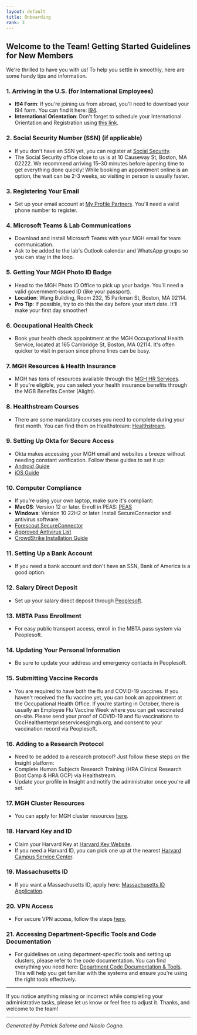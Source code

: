 ```yaml
---
layout: default
title: Onboarding
rank: 3
---
```


## Welcome to the Team! Getting Started Guidelines for New Members

We're thrilled to have you with us! To help you settle in smoothly, here are some handy tips and information.

### 1. Arriving in the U.S. (for International Employees)
<ul class="no-bullets">
<li><strong>I94 Form</strong>: If you're joining us from abroad, you'll need to download your I94 form. You can find it here: <a href="https://i94.cbp.dhs.gov/I94/#/recent-search">I94</a>.</li>
<li><strong>International Orientation</strong>: Don't forget to schedule your International Orientation and Registration using <a href="https://visamanager.partners.org/istart/controllers/start/StartEngine.cfm?serviceid=LimitedServicesLogonProvider">this link</a>.</li>
</ul>

### 2. Social Security Number (SSN) (if applicable)
<ul class="no-bullets">
<li>If you don't have an SSN yet, you can register at <a href="https://www.ssa.gov/">Social Security</a>.</li>
<li>The Social Security office close to us is at 10 Causeway St, Boston, MA 02222. We recommend arriving 15–30 minutes before opening time to get everything done quickly! While booking an appointment online is an option, the wait can be 2-3 weeks, so visiting in person is usually faster.</li>
</ul>

### 3. Registering Your Email
<ul class="no-bullets">
<li>Set up your email account at <a href="https://myprofile.partners.org/Public/NewRegister">My Profile Partners</a>. You'll need a valid phone number to register.</li>
</ul>

### 4. Microsoft Teams & Lab Communications
<ul class="no-bullets">
<li>Download and install Microsoft Teams with your MGH email for team communication.</li>
<li>Ask to be added to the lab's Outlook calendar and WhatsApp groups so you can stay in the loop.</li>
</ul>

### 5. Getting Your MGH Photo ID Badge
<ul class="no-bullets">
<li>Head to the MGH Photo ID Office to pick up your badge. You'll need a valid government-issued ID (like your passport).</li>
<li><strong>Location</strong>: Wang Building, Room 232, 15 Parkman St, Boston, MA 02114.</li>
<li><strong>Pro Tip</strong>: If possible, try to do this the day before your start date. It'll make your first day smoother!</li>
</ul>

### 6. Occupational Health Check
<ul class="no-bullets">
<li>Book your health check appointment at the MGH Occupational Health Service, located at 165 Cambridge St, Boston, MA 02114. It's often quicker to visit in person since phone lines can be busy.</li>
</ul>

### 7. MGH Resources & Health Insurance
<ul class="no-bullets">
<li>MGH has tons of resources available through the <a href="https://partnershealthcarehr.service-now.com/askmyhr">MGH HR Services</a>.</li>
<li>If you're eligible, you can select your health insurance benefits through the MGB Benefits Center (Alight).</li>
</ul>

### 8. Healthstream Courses
<ul class="no-bullets">
<li>There are some mandatory courses you need to complete during your first month. You can find them on Healthstream: <a href="http://www.partners.org/healthstream">Healthstream</a>.</li>
</ul>

### 9. Setting Up Okta for Secure Access
<ul class="no-bullets">
<li>Okta makes accessing your MGH email and websites a breeze without needing constant verification. Follow these guides to set it up:</li>
<li><a href="https://healthcare.mgb.org/streaming/OKTA/Android.html">Android Guide</a></li>
<li><a href="https://healthcare.mgb.org/streaming/OKTA/iOS.html">iOS Guide</a></li>
</ul>

### 10. Computer Compliance
<ul class="no-bullets">
<li>If you're using your own laptop, make sure it's compliant:</li>
<li><strong>MacOS</strong>: Version 12 or later. Enroll in PEAS: <a href="https://rc.partners.org/kb/article/3254">PEAS</a></li>
<li><strong>Windows</strong>: Version 10 22H2 or later. Install SecureConnector and antivirus software:</li>
<li><a href="https://rc.partners.org/computer">Forescout SecureConnector</a></li>
<li><a href="https://rc.partners.org/kb/article/1413">Approved Antivirus List</a></li>
<li><a href="https://rc.partners.org/security/secure-your-computer#crowdstrike-instructions-for-windows-install">CrowdStrike Installation Guide</a></li>
</ul>

### 11. Setting Up a Bank Account
<ul class="no-bullets">
<li>If you need a bank account and don't have an SSN, Bank of America is a good option.</li>
</ul>

### 12. Salary Direct Deposit
<ul class="no-bullets">
<li>Set up your salary direct deposit through <a href="https://peoplesoftportal.partners.org/">Peoplesoft</a>.</li>
</ul>

### 13. MBTA Pass Enrollment
<ul class="no-bullets">
<li>For easy public transport access, enroll in the MBTA pass system via Peoplesoft.</li>
</ul>

### 14. Updating Your Personal Information
<ul class="no-bullets">
<li>Be sure to update your address and emergency contacts in Peoplesoft.</li>
</ul>

### 15. Submitting Vaccine Records
<ul class="no-bullets">
<li>You are required to have both the flu and COVID-19 vaccines. If you haven't received the flu vaccine yet, you can book an appointment at the Occupational Health Office. If you’re starting in October, there is usually an Employee Flu Vaccine Week where you can get vaccinated on-site. Please send your proof of COVID-19 and flu vaccinations to OccHealthenterpriseservices@mgb.org, and consent to your vaccination record via Peoplesoft.</li>
</ul>

### 16. Adding to a Research Protocol
<ul class="no-bullets">
<li>Need to be added to a research protocol? Just follow these steps on the Insight platform:</li>
<li>Complete Human Subjects Research Training (HRA Clinical Research Boot Camp & HRA GCP) via Healthstream.</li>
<li>Update your profile in Insight and notify the administrator once you're all set.</li>
</ul>

### 17. MGH Cluster Resources
<ul class="no-bullets">
<li>You can apply for MGH cluster resources <a href="https://rc.partners.org/it-services/computational-resources">here</a>.</li>
</ul>

### 18. Harvard Key and ID
<ul class="no-bullets">
<li>Claim your Harvard Key at <a href="https://key.harvard.edu/select-user-type">Harvard Key Website</a>.</li>
<li>If you need a Harvard ID, you can pick one up at the nearest <a href="https://www.campusservicecenter.harvard.edu/contact">Harvard Campus Service Center</a>.</li>
</ul>

### 19. Massachusetts ID
<ul class="no-bullets">
<li>If you want a Massachusetts ID, apply here: <a href="https://www.mass.gov/how-to/apply-for-a-massachusetts-identification-card-mass-id">Massachusetts ID Application</a>.</li>
</ul>

### 20. VPN Access
<ul class="no-bullets">
<li>For secure VPN access, follow the steps <a href="https://rc.partners.org/kb/article/1470">here</a>.</li>
</ul>

### 21. Accessing Department-Specific Tools and Code Documentation
<ul class="no-bullets">
<li>For guidelines on using department-specific tools and setting up clusters, please refer to the code documentation. You can find everything you need here: <a href="https://docs.mghro.io/paga/latest/">Department Code Documentation & Tools</a>. This will help you get familiar with the systems and ensure you're using the right tools effectively.</li>
</ul>

---

If you notice anything missing or incorrect while completing your administrative tasks, please let us know or feel free to adjust it. Thanks, and welcome to the team!

---

*Generated by Patrick Salome and Nicolo Cogno.*
